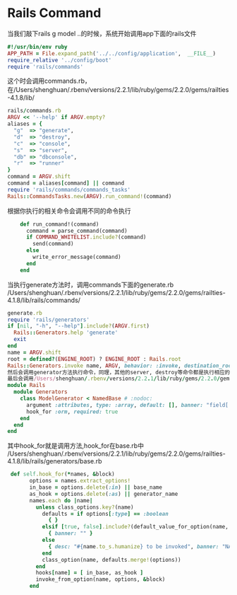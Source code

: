 # Rails Command

当我们敲下rails g model ..的时候，系统开始调用app下面的rails文件

~~~rb
#!/usr/bin/env ruby
APP_PATH = File.expand_path('../../config/application',  __FILE__)
require_relative '../config/boot'
require 'rails/commands'
~~~

这个时会调用commands.rb，在/Users/shenghuan/.rbenv/versions/2.2.1/lib/ruby/gems/2.2.0/gems/railties-4.1.8/lib/

~~~rb
rails/commands.rb
ARGV << '--help' if ARGV.empty?
aliases = {
  "g"  => "generate",
  "d"  => "destroy",
  "c"  => "console",
  "s"  => "server",
  "db" => "dbconsole",
  "r"  => "runner"
}
command = ARGV.shift
command = aliases[command] || command
require 'rails/commands/commands_tasks'
Rails::CommandsTasks.new(ARGV).run_command!(command)
~~~


根据你执行的相关命令会调用不同的命令执行

~~~rb
    def run_command!(command)
      command = parse_command(command)
      if COMMAND_WHITELIST.include?(command)
        send(command)
      else
        write_error_message(command)
      end
    end
~~~

当执行generate方法时，调用commands下面的generate.rb
/Users/shenghuan/.rbenv/versions/2.2.1/lib/ruby/gems/2.2.0/gems/railties-4.1.8/lib/rails/commands/

~~~rb
generate.rb
require 'rails/generators'
if [nil, "-h", "--help"].include?(ARGV.first)
  Rails::Generators.help 'generate'
  exit
end
name = ARGV.shift
root = defined?(ENGINE_ROOT) ? ENGINE_ROOT : Rails.root
Rails::Generators.invoke name, ARGV, behavior: :invoke, destination_root: root
然后会调用generator方法执行命令，同理，其他的server, destroy等命令都是执行相应的server.rb  destroy.rb等。
最后会调用/Users/shenghuan/.rbenv/versions/2.2.1/lib/ruby/gems/2.2.0/gems/railties-4.1.8/lib/rails/generators/rails/model/model_generator.rb
module Rails
  module Generators
    class ModelGenerator < NamedBase # :nodoc:
      argument :attributes, type: :array, default: [], banner: "field[:type][:index] field[:type][:index]"
      hook_for :orm, required: true
    end
  end
end
~~~

 其中hook_for就是调用方法,hook_for在base.rb中
/Users/shenghuan/.rbenv/versions/2.2.1/lib/ruby/gems/2.2.0/gems/railties-4.1.8/lib/rails/generators/base.rb
  
 ~~~rb
  def self.hook_for(*names, &block)
        options = names.extract_options!
        in_base = options.delete(:in) || base_name
        as_hook = options.delete(:as) || generator_name
        names.each do |name|
          unless class_options.key?(name)
            defaults = if options[:type] == :boolean
              { }
            elsif [true, false].include?(default_value_for_option(name, options))
              { banner: "" }
            else
              { desc: "#{name.to_s.humanize} to be invoked", banner: "NAME" }
            end
            class_option(name, defaults.merge!(options))
          end
          hooks[name] = [ in_base, as_hook ]
          invoke_from_option(name, options, &block)
        end
~~~


